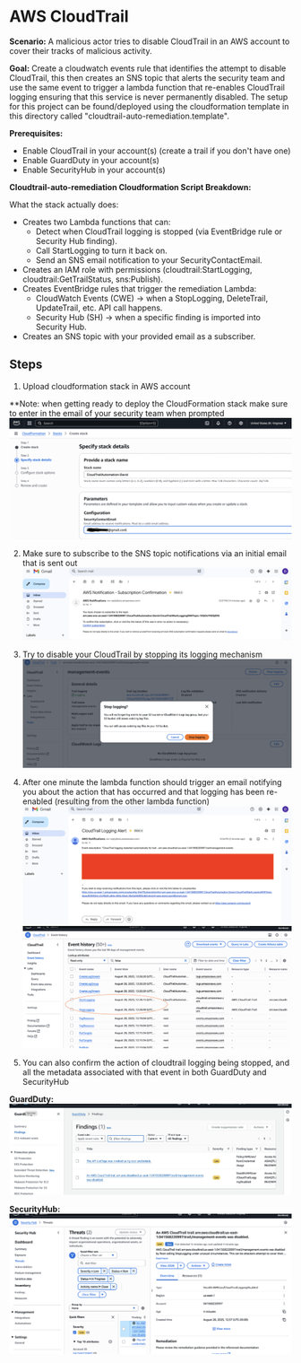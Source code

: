 # AWS CloudTrail

**Scenario:** A malicious actor tries to disable CloudTrail in an AWS account to cover their tracks of malicious activity.

**Goal:** Create a cloudwatch events rule that identifies the attempt to disable CloudTrail, this then creates an SNS topic that alerts the security team and use the same event to trigger a lambda function that re-enables CloudTrail logging ensuring that this service is never permanently disabled. The setup for this project can be found/deployed using the cloudformation template in this directory called "cloudtrail-auto-remediation.template".

**Prerequisites:**
- Enable CloudTrail in your account(s) (create a trail if you don't have one)
- Enable GuardDuty in your account(s)
- Enable SecurityHub in your account(s)

**Cloudtrail-auto-remediation Cloudformation Script Breakdown:**

What the stack actually does:
- Creates two Lambda functions that can:
    - Detect when CloudTrail logging is stopped (via EventBridge rule or Security Hub finding).
    - Call StartLogging to turn it back on.
    - Send an SNS email notification to your SecurityContactEmail.
- Creates an IAM role with permissions (cloudtrail:StartLogging, cloudtrail:GetTrailStatus, sns:Publish).
- Creates EventBridge rules that trigger the remediation Lambda:
    - CloudWatch Events (CWE) → when a StopLogging, DeleteTrail, UpdateTrail, etc. API call happens.
    - Security Hub (SH) → when a specific finding is imported into Security Hub.
- Creates an SNS topic with your provided email as a subscriber.

## Steps
1. Upload cloudformation stack in AWS account

**Note: when getting ready to deploy the CloudFormation stack make sure to enter in the email of your security team when prompted 
![Alt text](photos/cloudformation1.png)

2. Make sure to subscribe to the SNS topic notifications via an initial email that is sent out
![Alt text](photos/email.png)

3. Try to disable your CloudTrail by stopping its logging mechanism 
![Alt text](photos/cloudtrail1.png)

4. After one minute the lambda function should trigger an email notifying you about the action that has occurred and that logging has been re-enabled (resulting from the other lambda function)
![Alt text](photos/email2.png)
![Alt text](photos/cloudtrail2.png)

5. You can also confirm the action of cloudtrail logging being stopped, and all the metadata associated with that event in both GuardDuty and SecurityHub

**GuardDuty:**
![Alt text](photos/guardduty1.png)

**SecurityHub:**
![Alt text](photos/securityhub1.png)